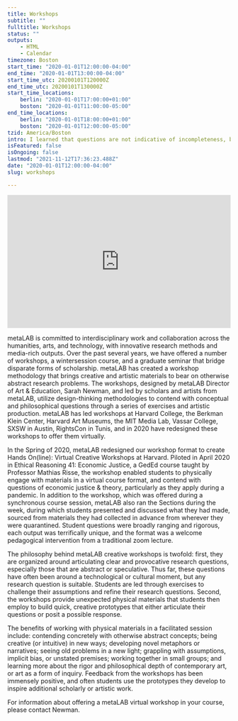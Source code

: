 ```yaml
---
title: Workshops
subtitle: ""
fulltitle: Workshops
status: ""
outputs:
    - HTML
    - Calendar
timezone: Boston
start_time: "2020-01-01T12:00:00-04:00"
end_time: "2020-01-01T13:00:00-04:00"
start_time_utc: 20200101T120000Z
end_time_utc: 20200101T130000Z
start_time_locations:
    berlin: "2020-01-01T17:00:00+01:00"
    boston: "2020-01-01T11:00:00-05:00"
end_time_locations:
    berlin: "2020-01-01T18:00:00+01:00"
    boston: "2020-01-01T12:00:00-05:00"
tzid: America/Boston
intro: I learned that questions are not indicative of incompleteness, but rather the questions themselves can be the practice.
isFeatured: false
isOngoing: false
lastmod: "2021-11-12T17:36:23.488Z"
date: "2020-01-01T12:00:00-04:00"
slug: workshops

---
```

<iframe src="https://player.vimeo.com/video/473445114" width="100%" height="300" frameborder="0"></iframe>

metaLAB is committed to interdisciplinary work and collaboration across the humanities, arts, and technology, with innovative research methods and media-rich outputs. Over the past several years, we have offered a number of workshops, a wintersession course, and a graduate seminar that bridge disparate forms of scholarship. metaLAB has created a workshop methodology that brings creative and artistic materials to bear on otherwise abstract research problems. The workshops, designed by metaLAB Director of Art & Education, Sarah Newman, and led by scholars and artists from metaLAB, utilize design-thinking methodologies to contend with conceptual and philosophical questions through a series of exercises and artistic production. metaLAB has led workshops at Harvard College, the Berkman Klein Center, Harvard Art Museums, the MIT Media Lab, Vassar College, SXSW in Austin, RightsCon in Tunis, and in 2020 have redesigned these workshops to offer them virtually.

In the Spring of 2020, metaLAB redesigned our  workshop format to create Hands On(line): Virtual Creative Workshops at Harvard. Piloted in April 2020 in Ethical Reasoning 41: Economic Justice, a GedEd course taught by Professor Mathias Risse, the workshop enabled students to physically engage with materials in a virtual course format, and contend with questions of economic justice & theory, particularly as they apply during a pandemic. In addition to the workshop, which was offered during a synchronous course session, metaLAB also ran the Sections during the week, during which students presented and discussed what they had made, sourced from materials they had collected in advance from wherever they were quarantined. Student questions were broadly ranging and rigorous, each output was terrifically unique, and the format was a welcome pedagogical intervention from a traditional zoom lecture. 

The philosophy behind metaLAB creative workshops is twofold: first, they are organized around articulating clear and provocative research questions, especially those that are abstract or speculative. Thus far, these questions have often been around a technological or cultural moment, but any research question is suitable. Students are led through exercises to challenge their assumptions and refine their research questions. Second, the workshops provide unexpected physical materials that students then employ to build quick, creative prototypes that either articulate their questions or posit a possible response.

The benefits of working with physical materials in a facilitated session include: contending concretely with otherwise abstract concepts; being creative (or intuitive) in new ways; developing novel metaphors or narratives; seeing old problems in a new light; grappling with assumptions, implicit bias, or unstated premises; working together in small groups; and learning more about the rigor and philosophical depth of contemporary art, or art as a form of inquiry. Feedback from the workshops has been immensely positive, and often students use the prototypes they develop to inspire additional scholarly or artistic work.

For information about offering a metaLAB virtual workshop in your course, please contact Newman.
